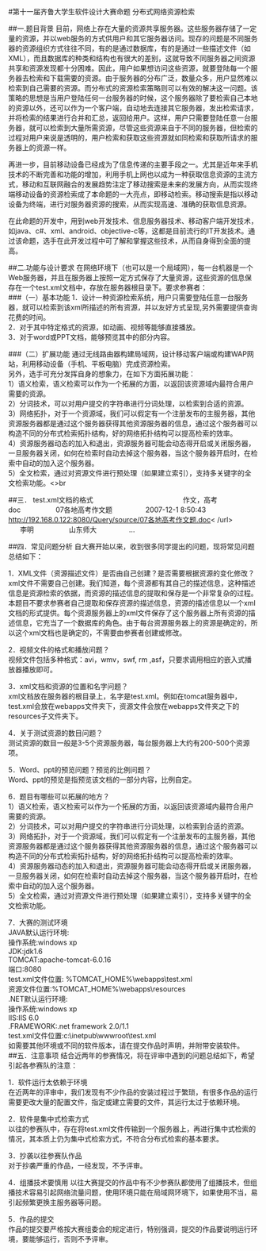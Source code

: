 #第十一届齐鲁大学生软件设计大赛命题
分布式网络资源检索 

##一.题目背景
目前，网络上存在大量的资源共享服务器。这些服务器存储了一定量的资源，并以web服务的方式供用户和其它服务器访问。现存的问题是不同服务器的资源组织方式往往不同，有的是通过数据库，有的是通过一些描述文件（如XML），而且数据库的种类和结构也有很大的差别，这就导致不同服务器之间资源共享和资源发现都十分困难。因此，用户如果想访问这些资源，就要登陆每一个服务器去检索和下载需要的资源。由于服务器的分布广泛，数量众多，用户显然难以检索到自己需要的资源。而分布式的资源检索策略则可以有效的解决这一问题。该策略的思想是当用户登陆任何一台服务器的时候，这个服务器除了要检索自己本地的资源以外，还可以作为一个客户端，自动地去连接其它服务器，发出检索请求，并将检索的结果进行合并和汇总，返回给用户。这样，用户只需要登陆任意一台服务器，就可以检索到大量所需资源，尽管这些资源来自于不同的服务器，但检索的过程对用户来说是透明的，用户检索和获取这些资源就如同检索和获取所请求的服务器上的资源一样。<br>

再进一步，目前移动设备已经成为了信息传递的主要手段之一。尤其是近年来手机技术的不断完善和功能的增加，利用手机上网也以成为一种获取信息资源的主流方式，移动和互联网融合的发展趋势注定了移动搜索是未来的发展方向，从而实现终端移动设备的资源检索成了本命题的一大亮点，即移动检索。移动搜索是指以移动设备为终端，进行对服务器资源的搜索，从而实现高速、准确的获取信息资源。<br>

在此命题的开发中，用到web开发技术、信息服务器技术、移动客户端开发技术，如java、c#、xml、android、objective-c等，这都是目前流行的IT开发技术。通过该命题，选手在此开发过程中可了解和掌握这些技术，从而自身得到全面的提高。<br>

##二.功能与设计要求
在网络环境下（也可以是一个局域网），每一台机器是一个Web服务器，并且在服务器上按照一定方式保存了大量资源，这些资源的信息保存在一个test.xml文档中，存放在服务器根目录下。要求参赛者：<br>
###（一）基本功能
1．设计一种资源检索系统，用户只需要登陆任意一台服务器，就可以检索到该xml所描述的所有资源，并以友好方式呈现,另外需要提供查询花费的时间。<br>
2．对于其中特定格式的资源，如动画、视频等能够直接播放。<br>
3．对于word或PPT文档，能够预览其中的部分内容。<br>

###（二）扩展功能
通过无线路由器构建局域网，设计移动客户端或构建WAP网站，利用移动设备（手机、平板电脑）完成资源检索。<br>
另外，选手可充分发挥自身的想象力，在如下方面拓展功能：<br>
1）语义检索，语义检索可以作为一个拓展的方面，以返回该资源域内最符合用户需要的资源。<br>
2）分词技术，可以对用户提交的字符串进行分词处理，以检索到合适的资源。<br>
3）网络拓扑，对于一个资源域，我们可以假定有一个注册发布的主服务器，其他资源服务器都是通过这个服务器获得其他资源服务器的信息，通过这个服务器可以构造不同的分布式检索拓扑结构，好的网络拓扑结构可以提高检索的效率。<br>
4）资源服务器动态的加入和退出，资源服务器可能会动态得开启或关闭服务器，一旦服务器关闭，如何在检索时自动去掉这个服务器，当这个服务器开启时，在检索中自动的加入这个服务器。<br>
5）全文检索，通过对资源文件进行预处理（如果建立索引），支持多关键字的全文检索功能。<>br

##三． test.xml文档的格式
    <?xml version="1.0" encoding="UTF-8"?>
    <allresource>
            <resourceitem> 
                    <title>07各地高考作文题</title>   
                    <keywords>作文，高考</keywords> 
                    <kind>doc</kind> 
                    <describe>07各地高考作文题</describe> 
                    <date>2007-12-1 8:50:43</date>   
                    <url>http://192.168.0.122:8080/Query/source/07各地高考作文题.doc< /url>   
                    <author>李明</author>  
                    <publisher>山东师大</publisher>   
            </resourceitem>　
    <resourceitem>
    …
    </resourceitem>
       </allresource>

##四．常见问题分析
自大赛开始以来，收到很多同学提出的问题，现将常见问题总结如下：<br>

1．XML文件（资源描述文件）是否由自己创建？是否需要根据资源的变化修改？<br>
xml文件不需要自己创建。我们知道，每个资源都有其自己的描述信息，这种描述信息是资源检索的依据，而资源的描述信息的提取和保存是一个非常复杂的过程。本题目不要求参赛者自己提取和保存资源的描述信息，资源的描述信息以一个xml文档的形式提供。每个资源服务器上的xml文件保存了这个服务器上所有资源的描述信息，它充当了一个数据库的角色。由于每台资源服务器上的资源是确定的，所以这个xml文档也是确定的，不需要由参赛者创建或修改。<br>

2．视频文件的格式和播放问题？<br>
视频文件包括多种格式：avi，wmv，swf, rm ,asf，只要求调用相应的嵌入式播放器播放即可。<br>

3．xml文档和资源的位置和名字问题？<br>
xml文档放在服务器的根目录上，名字是test.xml。例如在tomcat服务器中，test.xml会放在webapps文件夹下，资源文件会放在webapps文件夹之下的resources子文件夹下。<br>

4．关于测试资源的数目问题？<br>
测试资源的数目一般是3-5个资源服务器，每台服务器上大约有200-500个资源项。<br>

5．Word、ppt的预览问题？预览的比例问题？<br>
Word、ppt的预览是指预览该文档的一部分内容，比例自定。<br>

6．题目有哪些可以拓展的地方？<br>
1）语义检索，语义检索可以作为一个拓展的方面，以返回该资源域内最符合用户需要的资源。<br>
2）分词技术，可以对用户提交的字符串进行分词处理，以检索到合适的资源。<br>
3）网络拓扑，对于一个资源域，我们可以假定有一个注册发布的主服务器，其他资源服务器都是通过这个服务器获得其他资源服务器的信息，通过这个服务器可以构造不同的分布式检索拓扑结构，好的网络拓扑结构可以提高检索的效率。<br>
4）资源服务器动态的加入和退出，资源服务器可能会动态得开启或关闭服务器，一旦服务器关闭，如何在检索时自动去掉这个服务器，当这个服务器开启时，在检索中自动的加入这个服务器。<br>
5）全文检索，通过对资源文件进行预处理（如果建立索引），支持多关键字的全文检索功能。<br>

7．大赛的测试环境<br>
JAVA默认运行环境:<br>
操作系统:windows xp<br>
JDK:jdk1.6<br>
TOMCAT:apache-tomcat-6.0.16<br>
端口:8080<br>
test.xml文件位置: %TOMCAT_HOME%\webapps\test.xml<br>
资源文件位置:%TOMCAT_HOME%\webapps\resources<br>
.NET默认运行环境:<br>
操作系统:windows xp<br>
IIS:IIS 6.0<br>
.FRAMEWORK:.net framework 2.0/1.1<br>
test.xml文件位置:c:\inetpub\wwwroot\test.xml<br>
如需要其他环境或不同的软件版本，请在提交作品时声明，并附带安装软件。<br>
##五．注意事项
结合近两年的参赛情况，将在评审中遇到的问题总结如下，希望引起各参赛队的注意：<br>

1．软件运行太依赖于环境<br>
在近两年的评审中，我们发现有不少作品的安装过程过于繁琐，有很多作品的运行需要更改大量的配置文件，指定或建立需要的文件，其运行太过于依赖环境。<br>

2．软件是集中式检索方式<br>
以往的参赛队中，存在将test.xml文件传输到一个服务器上，再进行集中式检索的情况，其本质上仍为集中式检索方式，不符合分布式检索的基本要求。<br>

3．抄袭以往参赛队作品<br>
对于抄袭严重的作品，一经发现，不予评审。<br>

4．组播技术要慎用
以往大赛提交的作品中有不少参赛队都使用了组播技术，但组播技术容易引起网络流量问题，使用环境只能在局域网环境下，如果使用不当，易引起频繁更换主服务器等问题。<br>

5．作品的提交<br>
作品的提交要严格按大赛组委会的规定进行，特别强调，提交的作品要说明运行环境，要能够运行，否则不予评审。<br>
